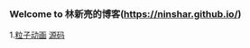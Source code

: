 ### Welcome to 林新亮的博客(https://ninshar.github.io/)



1.[粒子动画](https://ninshar.github.io/grain/) [源码](https://github.com/Ninshar/ninshar.github.io/tree/master/grain)

